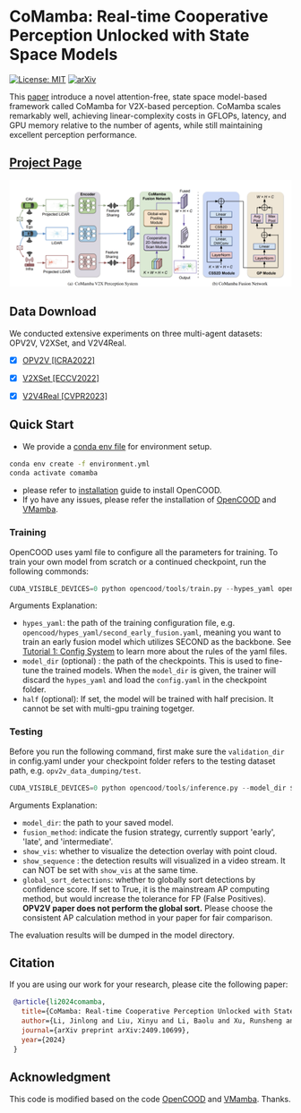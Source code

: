 <!--
 * @Descripttion: 
 * @version: 
 * @Author: Jinlong Li  PhD
 * @Date: 2024-09-20 09:50:59
 * @LastEditors: Jinlong Li  PhD
 * @LastEditTime: 2024-09-20 14:54:01
-->


# CoMamba: Real-time Cooperative Perception Unlocked with State Space Models


[![License: MIT](https://img.shields.io/badge/License-MIT-yellow.svg)](https://opensource.org/licenses/MIT)
[![arXiv](https://img.shields.io/badge/arXiv-2409.10699-b31b1b.svg)](https://arxiv.org/abs/2409.10699) 

This [paper](https://arxiv.org/abs/2409.10699)  introduce a novel attention-free, state space model-based framework called CoMamba for V2X-based perception. CoMamba scales remarkably well, achieving linear-complexity costs in GFLOPs, latency, and GPU memory relative to the number of agents, while still maintaining excellent perception performance. 


## [Project Page](https://jinlong17.github.io/CoMamba/)
<p align="center">
<img src="docs/assets/Co_pipeline.png" width="800" alt="" class="img-responsive">
</p>




## Data Download

<!-- All the data can be downloaded from [google drive](https://drive.google.com/drive/folders/1dkDeHlwOVbmgXcDazZvO6TFEZ6V_7WUu). If you have a good internet, you can directly download the complete large zip file such as `train.zip`. In case you suffer from downloading large files, we also split each data set into small chunks, which can be found in the directory ending with `_chunks`, such as `train_chunks`. After downloading, please run the following command to each set to merge those chunks together:
```python
cat train.zip.part* > train.zip
unzip train.zip
``` -->
We conducted extensive experiments on three multi-agent datasets: OPV2V, V2XSet, and V2V4Real.
  - [x] [OPV2V [ICRA2022]](https://mobility-lab.seas.ucla.edu/opv2v/)
  - [x] [V2XSet [ECCV2022]](https://github.com/DerrickXuNu/v2x-vit)
  - [x] [V2V4Real [CVPR2023]](https://github.com/ucla-mobility/V2V4Real)


## Quick Start

- We provide a [conda env file](environment.yml) for environment setup. 
```bash
conda env create -f environment.yml
conda activate comamba
```
- please refer to [installation](https://opencood.readthedocs.io/en/latest/md_files/installation.html) guide to  install OpenCOOD. 
- If yo have any issues, please refer the installation of [OpenCOOD](https://github.com/DerrickXuNu/OpenCOOD) and [VMamba](https://github.com/MzeroMiko/VMamba).


### Training  

OpenCOOD uses yaml file to configure all the parameters for training. To train your own model from scratch or a continued checkpoint, run the following commonds:
```python
CUDA_VISIBLE_DEVICES=0 python opencood/tools/train.py --hypes_yaml opencood/hypes_yaml/point_pillar_opv2v_comamba.yaml  [--model_dir  ${CHECKPOINT_FOLDER} --half]
```
Arguments Explanation:
- `hypes_yaml`: the path of the training configuration file, e.g. `opencood/hypes_yaml/second_early_fusion.yaml`, meaning you want to train
an early fusion model which utilizes SECOND as the backbone. See [Tutorial 1: Config System](https://opencood.readthedocs.io/en/latest/md_files/config_tutorial.html) to learn more about the rules of the yaml files.
- `model_dir` (optional) : the path of the checkpoints. This is used to fine-tune the trained models. When the `model_dir` is
given, the trainer will discard the `hypes_yaml` and load the `config.yaml` in the checkpoint folder.
- `half` (optional): If set, the model will be trained with half precision. It cannot be set with multi-gpu training togetger.




### Testing
Before you run the following command, first make sure the `validation_dir` in config.yaml under your checkpoint folder
refers to the testing dataset path, e.g. `opv2v_data_dumping/test`.

```python
CUDA_VISIBLE_DEVICES=0 python opencood/tools/inference.py --model_dir ${CHECKPOINT_FOLDER} --fusion_method ${FUSION_STRATEGY} [--show_vis] [--show_sequence]
```
Arguments Explanation:
- `model_dir`: the path to your saved model.
- `fusion_method`: indicate the fusion strategy, currently support 'early', 'late', and 'intermediate'.
- `show_vis`: whether to visualize the detection overlay with point cloud.
- `show_sequence` : the detection results will visualized in a video stream. It can NOT be set with `show_vis` at the same time.
- `global_sort_detections`: whether to globally sort detections by confidence score. If set to True, it is the mainstream AP computing method, but would increase the tolerance for FP (False Positives). **OPV2V paper does not perform the global sort.** Please choose the consistent AP calculation method in your paper for fair comparison.

The evaluation results  will be dumped in the model directory. 



## Citation
If you are using our work for your research, please cite the following paper:
 ```bibtex
  @article{li2024comamba,
    title={CoMamba: Real-time Cooperative Perception Unlocked with State Space Models},
    author={Li, Jinlong and Liu, Xinyu and Li, Baolu and Xu, Runsheng and Li, Jiachen and Yu, Hongkai and Tu, Zhengzhong},
    journal={arXiv preprint arXiv:2409.10699},
    year={2024}
  }
```
## Acknowledgment

This code is modified based on the code [OpenCOOD](https://github.com/DerrickXuNu/OpenCOOD) and [VMamba](https://github.com/MzeroMiko/VMamba). Thanks.
